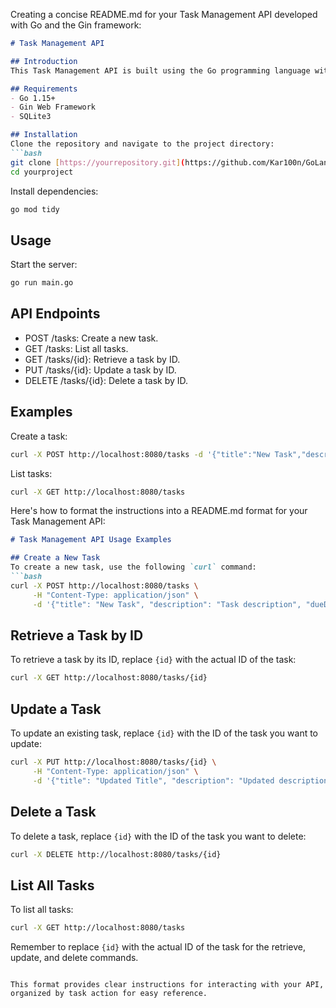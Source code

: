 Creating a concise README.md for your Task Management API developed with Go and the Gin framework:

```markdown
# Task Management API

## Introduction
This Task Management API is built using the Go programming language with the Gin framework and SQLite database. It provides a simple yet powerful way to manage tasks with functionalities like creating, retrieving, updating, and deleting tasks.

## Requirements
- Go 1.15+
- Gin Web Framework
- SQLite3

## Installation
Clone the repository and navigate to the project directory:
```bash
git clone [https://yourrepository.git](https://github.com/Kar100n/GoLang.git)
cd yourproject
```
Install dependencies:
```bash
go mod tidy
```

## Usage
Start the server:
```bash
go run main.go
```

## API Endpoints
- POST /tasks: Create a new task.
- GET /tasks: List all tasks.
- GET /tasks/{id}: Retrieve a task by ID.
- PUT /tasks/{id}: Update a task by ID.
- DELETE /tasks/{id}: Delete a task by ID.

## Examples
Create a task:
```bash
curl -X POST http://localhost:8080/tasks -d '{"title":"New Task","description":"Description","dueDate":"2024-01-01"}'
```
List tasks:
```bash
curl -X GET http://localhost:8080/tasks
```

Here's how to format the instructions into a README.md format for your Task Management API:

```markdown
# Task Management API Usage Examples

## Create a New Task
To create a new task, use the following `curl` command:
```bash
curl -X POST http://localhost:8080/tasks \
     -H "Content-Type: application/json" \
     -d '{"title": "New Task", "description": "Task description", "dueDate": "2024-03-01"}'
```

## Retrieve a Task by ID
To retrieve a task by its ID, replace `{id}` with the actual ID of the task:
```bash
curl -X GET http://localhost:8080/tasks/{id}
```

## Update a Task
To update an existing task, replace `{id}` with the ID of the task you want to update:
```bash
curl -X PUT http://localhost:8080/tasks/{id} \
     -H "Content-Type: application/json" \
     -d '{"title": "Updated Title", "description": "Updated description", "dueDate": "2024-03-10"}'
```

## Delete a Task
To delete a task, replace `{id}` with the ID of the task you want to delete:
```bash
curl -X DELETE http://localhost:8080/tasks/{id}
```

## List All Tasks
To list all tasks:
```bash
curl -X GET http://localhost:8080/tasks
```

Remember to replace `{id}` with the actual ID of the task for the retrieve, update, and delete commands.
```

This format provides clear instructions for interacting with your API, organized by task action for easy reference.
```

